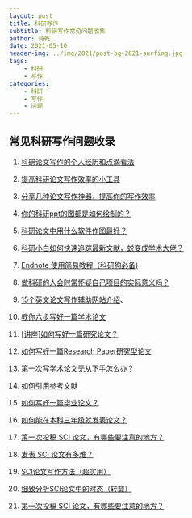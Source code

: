 ```yaml
---
layout: post
title: 科研写作
subtitle: 科研写作常见问题收集
author: 诗乾
date: 2021-05-10
header-img: ../img/2021/post-bg-2021-surfing.jpg
tags:
    - 科研
    - 写作
categories:
    - 科研
    - 写作
    - 问题
---
```


## 常见科研写作问题收录

1. [科研论文写作的个人经历和点滴看法](http://blog.sciencenet.cn/blog-41174-670618.html)

2. [提高科研论文写作效率的小工具](https://zhuanlan.zhihu.com/p/34838403)

3. [分享几种论文写作神器，提高你的写作效率](https://zhuanlan.zhihu.com/p/133333633)

4. [你的科研ppt的图都是如何绘制的？](https://www.zhihu.com/question/353575061/answer/890460068)

5. [科研论文中用什么软件作图最好？](https://www.zhihu.com/question/27172510/answer/1545600265)

6. [科研小白如何快速追踪最新文献，蜕变成学术大佬？](https://zhuanlan.zhihu.com/p/77758006)

7. [Endnote 使用简易教程（科研狗必备)](https://zhuanlan.zhihu.com/p/8774979)

8. [做科研的人会时常怀疑自己项目的实际意义吗？](https://www.zhihu.com/question/36667023/answer/69666194)

9. [15个英文论文写作辅助网站介绍](https://kuaibao.qq.com/s/20191201A0J4MS00?refer=spider)、

10. [教你六步写好一篇学术论文](https://zhuanlan.zhihu.com/p/36164758)

11. [[讲座]如何写好一篇研究论文？](http://blog.sciencenet.cn/blog-2961180-1159841.html)

12. [如何写好一篇Research Paper研究型论文](https://www.simpletense.com/blog/research-paper%E6%A8%A1%E6%9D%BF/)

13. [第一次写学术论文无从下手怎么办？](https://www.zhihu.com/question/20829666)

14. [如何引用参考文献](https://zhuanlan.zhihu.com/p/65576930)

15. [如何写好一篇毕业论文？](https://www.zhihu.com/question/21848942)

16. [如何能在本科三年级就发表论文？](https://www.zhihu.com/question/21427261/answer/21102951)

17. [第一次投稿 SCI 论文，有哪些要注意的地方？](*https://www.zhihu.com/question/63803134/answer/223403587)

18. [发表 SCI 论文有多难？](https://www.zhihu.com/question/22129971/answer/221485904)

19. [SCI论文写作方法（超实用）](https://zhuanlan.zhihu.com/p/26008793)

20. [细致分析SCI论文中的时态（转载）](https://zhuanlan.zhihu.com/p/38312929)

21. [第一次投稿 SCI 论文，有哪些要注意的地方？](https://www.zhihu.com/question/63803134/answer/223403587)

    

